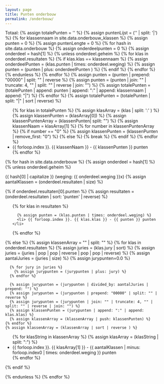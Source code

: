 ```yaml
---
layout: page
title: Punten onderbouw
permalink: /onderbouw/
---
```

Totaal:
{% assign totalePunten = '' %}
{% assign puntenLijst = ('' | split: '|') %}
{% for klassennaam in site.data.onderbouw_klassen %}
{% assign punten = 0 %}
{% assign puntenLengte = 0 %}
  {% for hash in site.data.onderbouw %}
  {% assign onderdeelpunten = 0 %}
  {% assign onderdeel = hash[1] %}
  {% unless onderdeel.geheim %}
    {% for klas in onderdeel.resultaten %}
	  {% if klas.klas == klassennaam %}
        {% assign onderdeelPunten = (klas.punten | times: onderdeel.weging) %}
        {% assign punten = (punten | plus: onderdeelPunten ) %}
      {% endif %}
    {% endfor %}
	{% endunless %}
  {% endfor %}
  {% assign punten = (punten | prepend: "00000" | split: "" | reverse %}
  {% assign punten = (punten | join: "" | truncate: 4, "" | split: "" | reverse | join: "") %}
  {% assign totalePunten = (totalePunten | append: punten | append: ":" | append: klassennaam | append: "|") %}
{% endfor %}
{% assign totalePunten = (totalePunten | split: "|" | sort | reverse) %}

<ul>
{% for klas in totalePunten %}
  {% assign klasArray = (klas | split: ':' ) %}
  {% assign klassenPunten = (klasArray[0]) %}
  {% assign klassenPuntenArray = (klassenPunten| split: "") %}
  {% assign klassenNaam = klasArray[1] %}
  {% for number in klassenPuntenArray %}
    {% if number == "0" %}
	  {% assign klassenPunten = (klassenPunten | remove_first: "0") %}
	{% else %}
	  {% break %}
	{% endif %}
  {% endfor %}
  <li> {{ forloop.index }}. {{ klassenNaam }} - {{ klassenPunten }} punten </li>
{% endfor %}
</ul>

{% for hash in site.data.onderbouw %}
  {% assign onderdeel = hash[1] %}
  {% unless onderdeel.geheim %}

  {{ hash[0] | capitalize }} (weging: {{ onderdeel.weging }}x)
  {% assign aantalKlassen = (onderdeel.resultaten | size) %}

  {% if onderdeel.resultaten[0].punten %}
  {% assign resultaten = (onderdeel.resultaten | sort: 'punten' | reverse) %}

  <ul>
  {% for klas in resultaten %}

      {% assign punten = (klas.punten | times: onderdeel.weging) %}
      <li> {{ forloop.index }}. {{ klas.klas }} - {{ punten }} punten </li>
  {% endfor %}
  </ul>

  {% else %}
    {% assign klassenArray = "" | split: "" %}
    {% for klas in onderdeel.resultaten %}
      {% assign juries = (klas.jury | sort) %}
      {% assign juries = (juries | pop | pop | reverse | pop | pop | reverse) %}
      {% assign aantalJuries = (juries | size) %}
      {% assign jurypunten=0.0 %}

      {% for jury in juries %}
        {% assign jurypunten = (jurypunten | plus: jury) %}
      {% endfor %}

      {% assign jurypunten = (jurypunten | divided_by: aantalJuries | prepend: "") %}
      {% assign jurypunten = (jurypunten | prepend: "00000" | split: "" | reverse %}
      {% assign jurypunten = (jurypunten | join: "" | truncate: 4, "" | split: "" | reverse | join: "") %}
      {% assign klassenPunten = (jurypunten | append: ":" | append: klas.klas) %}
      {% assign klassenArray = (klassenArray | push: klassenPunten) %}
    {% endfor %}
    {% assign klassenArray = (klassenArray | sort | reverse ) %}
  <ul>
    {% for klasString in klassenArray %}
      {% assign klasArray = (klasString | split: ":") %}
<li>{{ forloop.index }}. {{ klasArray[1] }} - {{ aantalKlassen | minus: forloop.index0 | times: onderdeel.weging }} punten </li>
    {% endfor %}
  </ul>

  {% endif %}

  {% endunless %}
{% endfor %}
